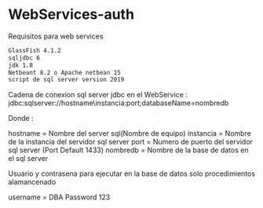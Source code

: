 # WebServices-auth
Requisitos para web services

```bash
GlassFish 4.1.2
sqljdbc 6
jdk 1.8
Netbeant 8.2 o Apache netbean 15
script de sql server version 2019
```

Cadena de conexion sql server jdbc en el WebService : jdbc:sqlserver://hostname\\instancia:port;databaseName=nombredb

Donde :

hostname  = Nombre del server sql(Nombre de equipo)
instancia = Nombre de la instancia del servidor sql server
port      = Numero de puerto del servidor sql server (Port Default 1433)
nombredb  = Nombre de la base de datos en el sql server

Usuario y contrasena para ejecutar en la base de datos solo procedimientos alamancenado

username = DBA
Password 123
